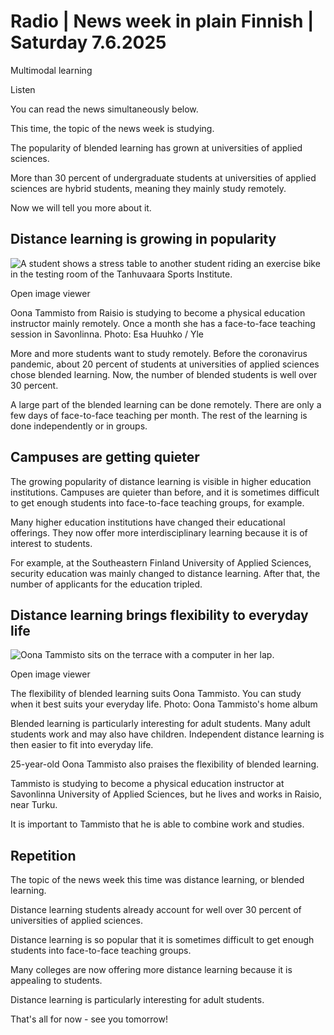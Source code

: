 # Radio | News week in plain Finnish | Saturday 7.6.2025

Multimodal learning

Listen

You can read the news simultaneously below.

This time, the topic of the news week is studying.

The popularity of blended learning has grown at universities of applied sciences.

More than 30 percent of undergraduate students at universities of applied sciences are hybrid students, meaning they mainly study remotely.

Now we will tell you more about it.

## Distance learning is growing in popularity

![A student shows a stress table to another student riding an exercise bike in the testing room of the Tanhuvaara Sports Institute.](https://images.cdn.yle.fi/image/upload/c_crop,h_3377,w_6004,x_0,y_74/ar_1.7777777777777777,c_fill,g_faces,h_431,w_767/dpr_1.0/q_auto:eco/f_auto/fl_lossy/v1749110934/39-14761986841501d84a4e)

Open image viewer

Oona Tammisto from Raisio is studying to become a physical education instructor mainly remotely. Once a month she has a face-to-face teaching session in Savonlinna. Photo: Esa Huuhko / Yle

More and more students want to study remotely. Before the coronavirus pandemic, about 20 percent of students at universities of applied sciences chose blended learning. Now, the number of blended students is well over 30 percent.

A large part of the blended learning can be done remotely. There are only a few days of face-to-face teaching per month. The rest of the learning is done independently or in groups.

## Campuses are getting quieter

The growing popularity of distance learning is visible in higher education institutions. Campuses are quieter than before, and it is sometimes difficult to get enough students into face-to-face teaching groups, for example.

Many higher education institutions have changed their educational offerings. They now offer more interdisciplinary learning because it is of interest to students.

For example, at the Southeastern Finland University of Applied Sciences, security education was mainly changed to distance learning. After that, the number of applicants for the education tripled.

## Distance learning brings flexibility to everyday life

![Oona Tammisto sits on the terrace with a computer in her lap.](https://images.cdn.yle.fi/image/upload/c_crop,h_2409,w_4284,x_0,y_1455/ar_1.777777777777777,c_fill,g_faces,h_431,w_767/dpr_1.0/q_auto:eco/f_auto/fl_lossy/v1748943887/39-1475038683ec3bc0a884)

Open image viewer

The flexibility of blended learning suits Oona Tammisto. You can study when it best suits your everyday life. Photo: Oona Tammisto's home album

Blended learning is particularly interesting for adult students. Many adult students work and may also have children. Independent distance learning is then easier to fit into everyday life.

25-year-old Oona Tammisto also praises the flexibility of blended learning.

Tammisto is studying to become a physical education instructor at Savonlinna University of Applied Sciences, but he lives and works in Raisio, near Turku.

It is important to Tammisto that he is able to combine work and studies.

## Repetition

The topic of the news week this time was distance learning, or blended learning.

Distance learning students already account for well over 30 percent of universities of applied sciences.

Distance learning is so popular that it is sometimes difficult to get enough students into face-to-face teaching groups.

Many colleges are now offering more distance learning because it is appealing to students.

Distance learning is particularly interesting for adult students.

That's all for now - see you tomorrow!
